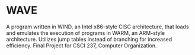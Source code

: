 # WAVE 
A program written in WIND, an Intel x86-style CISC architecture, that loads and emulates the execution of programs in WARM, an ARM-style architecture.  Utilizes jump tables instead of branching for increased efficiency.  Final Project for CSCI 237, Computer Organization.  
